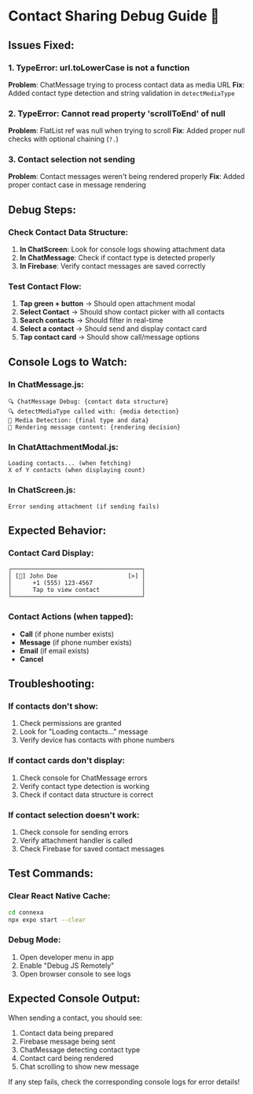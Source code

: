 # Contact Sharing Debug Guide 🐛

## Issues Fixed:

### 1. **TypeError: url.toLowerCase is not a function**

**Problem**: ChatMessage trying to process contact data as media URL
**Fix**: Added contact type detection and string validation in `detectMediaType`

### 2. **TypeError: Cannot read property 'scrollToEnd' of null**

**Problem**: FlatList ref was null when trying to scroll
**Fix**: Added proper null checks with optional chaining (`?.`)

### 3. **Contact selection not sending**

**Problem**: Contact messages weren't being rendered properly
**Fix**: Added proper contact case in message rendering

## Debug Steps:

### Check Contact Data Structure:

1. **In ChatScreen**: Look for console logs showing attachment data
2. **In ChatMessage**: Check if contact type is detected properly
3. **In Firebase**: Verify contact messages are saved correctly

### Test Contact Flow:

1. **Tap green + button** → Should open attachment modal
2. **Select Contact** → Should show contact picker with all contacts
3. **Search contacts** → Should filter in real-time
4. **Select a contact** → Should send and display contact card
5. **Tap contact card** → Should show call/message options

## Console Logs to Watch:

### In ChatMessage.js:

```
🔍 ChatMessage Debug: {contact data structure}
🔍 detectMediaType called with: {media detection}
🎯 Media Detection: {final type and data}
🎨 Rendering message content: {rendering decision}
```

### In ChatAttachmentModal.js:

```
Loading contacts... (when fetching)
X of Y contacts (when displaying count)
```

### In ChatScreen.js:

```
Error sending attachment (if sending fails)
```

## Expected Behavior:

### Contact Card Display:

```
┌─────────────────────────────────────┐
│ [👤] John Doe                    [>] │
│      +1 (555) 123-4567              │
│      Tap to view contact            │
└─────────────────────────────────────┘
```

### Contact Actions (when tapped):

- **Call** (if phone number exists)
- **Message** (if phone number exists)
- **Email** (if email exists)
- **Cancel**

## Troubleshooting:

### If contacts don't show:

1. Check permissions are granted
2. Look for "Loading contacts..." message
3. Verify device has contacts with phone numbers

### If contact cards don't display:

1. Check console for ChatMessage errors
2. Verify contact type detection is working
3. Check if contact data structure is correct

### If contact selection doesn't work:

1. Check console for sending errors
2. Verify attachment handler is called
3. Check Firebase for saved contact messages

## Test Commands:

### Clear React Native Cache:

```bash
cd connexa
npx expo start --clear
```

### Debug Mode:

1. Open developer menu in app
2. Enable "Debug JS Remotely"
3. Open browser console to see logs

## Expected Console Output:

When sending a contact, you should see:

1. Contact data being prepared
2. Firebase message being sent
3. ChatMessage detecting contact type
4. Contact card being rendered
5. Chat scrolling to show new message

If any step fails, check the corresponding console logs for error details!
